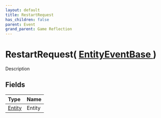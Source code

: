 ```yaml
---
layout: default
title: RestartRequest
has_children: false
parent: Event
grand_parent: Game Reflection
---
```

# RestartRequest( [ EntityEventBase ](/riftbreaker-wiki/docs/game-reflection/events/entity_event_base/) )
Description 

## Fields

| Type | Name |
|:----------|:--------------|
| [Entity](/riftbreaker-wiki/docs/game-reflection/classes/entity/) | Entity |


